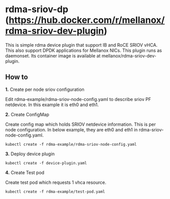 # rdma-sriov-dp (https://hub.docker.com/r/mellanox/rdma-sriov-dev-plugin)

This is simple rdma device plugin that support IB and RoCE SRIOV vHCA.
This also support DPDK applications for Mellanox NICs.
This plugin runs as daemonset.
Its container image is available at mellanox/rdma-sriov-dev-plugin.

## How to

**1.** Create per node sriov configuration

Edit rdma-example/rdma-sriov-node-config.yaml to describe sriov PF netdevice.
In this example it is eth0 and eth1.

**2.** Create ConfigMap

Create config map which holds SRIOV netdevice information.
This is per node configuration.
In below example, they are eth0 and eth1 in rdma-sriov-node-config.yaml.

```
kubectl create -f rdma-example/rdma-sriov-node-config.yaml
```

**3.** Deploy device plugin

```
kubectl create -f device-plugin.yaml
```

**4.** Create Test pod

Create test pod which requests 1 vhca resource.
```
kubectl create -f rdma-example/test-pod.yaml
```
